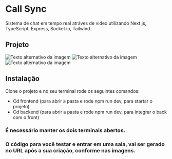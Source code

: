 # Call Sync

Sistema de chat em tempo real atráves de video utilizando Next.js, TypeScript, Express, Socket.io, Tailwind.

## Projeto

![Texto alternativo da imagem](https://utfs.io/f/b59b4b49-ec66-43df-a773-bcbe517c8ab9-rt3ox8.png)
![Texto alternativo da imagem](https://utfs.io/f/642b4f0c-526e-42cb-823c-495faa1c2f04-rt38lq.png)
![Texto alternativo da imagem](https://utfs.io/f/a72a932a-9bd7-4fa0-939b-5914c6a9e25d-rt36dq.png)

## Instalação

Clone o projeto e no seu terminal rode os seguintes comandos:
- Cd frontend (para abrir a pasta e rode npm run dev, para startar o projeto)
- Cd backend (para abrir a pasta e rode npm run dev, para integrar o back com o front)

### É necessário manter os dois terminais abertos.
### O código para você testar e entrar em uma sala, vai ser gerado no URL após a sua criação, conforme nas imagens.

